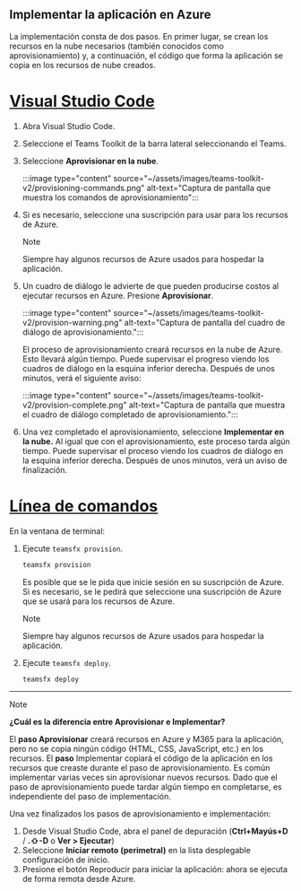 ## <a name="deploy-your-app-to-azure"></a>Implementar la aplicación en Azure

La implementación consta de dos pasos.  En primer lugar, se crean los recursos en la nube necesarios (también conocidos como aprovisionamiento) y, a continuación, el código que forma la aplicación se copia en los recursos de nube creados.

# <a name="visual-studio-code"></a>[Visual Studio Code](#tab/vscode)

1. Abra Visual Studio Code.
1. Seleccione el Teams Toolkit de la barra lateral seleccionando el Teams.
1. Seleccione **Aprovisionar en la nube**.

   :::image type="content" source="~/assets/images/teams-toolkit-v2/provisioning-commands.png" alt-text="Captura de pantalla que muestra los comandos de aprovisionamiento":::

1. Si es necesario, seleccione una suscripción para usar para los recursos de Azure.

   > [!NOTE]
   > Siempre hay algunos recursos de Azure usados para hospedar la aplicación.

1. Un cuadro de diálogo le advierte de que pueden producirse costos al ejecutar recursos en Azure.  Presione **Aprovisionar**.

   :::image type="content" source="~/assets/images/teams-toolkit-v2/provision-warning.png" alt-text="Captura de pantalla del cuadro de diálogo de aprovisionamiento.":::

   El proceso de aprovisionamiento creará recursos en la nube de Azure.  Esto llevará algún tiempo.  Puede supervisar el progreso viendo los cuadros de diálogo en la esquina inferior derecha.  Después de unos minutos, verá el siguiente aviso:

   :::image type="content" source="~/assets/images/teams-toolkit-v2/provision-complete.png" alt-text="Captura de pantalla que muestra el cuadro de diálogo completado de aprovisionamiento.":::

1. Una vez completado el aprovisionamiento, seleccione **Implementar en la nube.**  Al igual que con el aprovisionamiento, este proceso tarda algún tiempo.  Puede supervisar el proceso viendo los cuadros de diálogo en la esquina inferior derecha. Después de unos minutos, verá un aviso de finalización.

# <a name="command-line"></a>[Línea de comandos](#tab/cli)

En la ventana de terminal:

1. Ejecute `teamsfx provision`.

   ``` bash
   teamsfx provision
   ```

   Es posible que se le pida que inicie sesión en su suscripción de Azure.  Si es necesario, se le pedirá que seleccione una suscripción de Azure que se usará para los recursos de Azure.

   > [!NOTE]
   > Siempre hay algunos recursos de Azure usados para hospedar la aplicación.

1. Ejecute `teamsfx deploy`.

   ``` bash
   teamsfx deploy
   ```

---

> [!NOTE]
> **¿Cuál es la diferencia entre Aprovisionar e Implementar?**
>
> El **paso Aprovisionar** creará recursos en Azure y M365 para la aplicación, pero no se copia ningún código (HTML, CSS, JavaScript, etc.) en los recursos.  El **paso** Implementar copiará el código de la aplicación en los recursos que creaste durante el paso de aprovisionamiento.  Es común implementar varias veces sin aprovisionar nuevos recursos. Dado que el paso de aprovisionamiento puede tardar algún tiempo en completarse, es independiente del paso de implementación.

Una vez finalizados los pasos de aprovisionamiento e implementación:

1. Desde Visual Studio Code, abra el panel de depuración (**Ctrl+Mayús+D**  /  **.⇧-D** o **Ver > Ejecutar**)
1. Seleccione **Iniciar remoto (perimetral)** en la lista desplegable configuración de inicio.
1. Presione el botón Reproducir para iniciar la aplicación: ahora se ejecuta de forma remota desde Azure.

